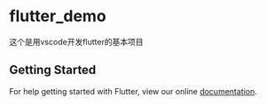# flutter_demo

这个是用vscode开发flutter的基本项目

## Getting Started

For help getting started with Flutter, view our online
[documentation](https://flutter.io/).
